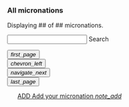 <section>
  <h3>All micronations</h3>
  <p>Displaying <span id="shownmicronations_count">##</span> of <span id="allmicronations_count">##</span> micronations.</p>
  <form>
    <div class="mdl-textfield mdl-js-textfield mdl-textfield--floating-label">
      <input class="mdl-textfield__input" maxlength="30" type="text" id="search_input">
      <label class="mdl-textfield__label" for="sample3">Search</label>
    </div>
  </form>
</section>

<section id="list">
  <ul id="list__ul" class="list-micronations mdl-list">

  </ul>
</section>

<section id="switchpage">
  <div>
    <div>
      <button id="switchpage_back_full" class="mdl-button mdl-js-button mdl-button--icon">
        <i class="material-icons">first_page</i>
      </button>
    </div>
    <div>
      <button id="switchpage_back_one" class="mdl-button mdl-js-button mdl-button--icon">
        <i class="material-icons">chevron_left</i>
      </button>
    </div>
    <div>
      <button id="switchpage_next_one" class="mdl-button mdl-js-button mdl-button--icon">
        <i class="material-icons">navigate_next</i>
      </button>
    </div>
    <div>
      <button id="switchpage_next_full" class="mdl-button mdl-js-button mdl-button--icon">
        <i class="material-icons">last_page</i>
      </button>
    </div>
  </div>
</section>

<section id="add_ad">
  <ul class="list-micronations mdl-list">
    <a href="/add.html" class="mdl-list__item mdl-list__item--three-line">
      <span class="mdl-list__item-primary-content">
          <span>ADD</span>
          <span class="mdl-list__item-text-body">
              Add your micronation
          </span>
      </span>
      <span class="mdl-list__item-secondary-content">
      </span>
      <span class="mdl-list__item-secondary-content">
          <i class="material-icons">note_add</i>
      </span>
    </a>
  </ul>
</section>